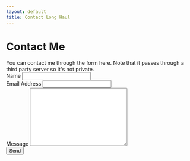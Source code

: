 ```yaml
---
layout: default
title: Contact Long Haul
---
```


<div id="contact">
  <h1 class="pageTitle">Contact Me</h1>
  <div class="contactContent">
  You can contact me through the form here.
  Note that it passes through a third party server so it's not private.
  </div>
  <form action="http://formspree.io/frank.vanbever@gmail.com" method="post">
    <label for="name">Name</label>    
    <input type="text" id="name" name="name" class="full-width"><br>
    <label for="email">Email Address</label>
    <input type="email" id="email" name="_replyto" class="full-width"><br>
    <label for="message">Message</label>
    <textarea name="message" id="message" cols="30" rows="10" class="full-width"></textarea><br>
    <input type="submit" value="Send" class="button">
  </form>
</div>
